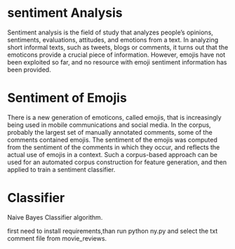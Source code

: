# sentiment Analysis
Sentiment analysis is the field of study that analyzes people’s opinions, sentiments, evaluations, attitudes, and emotions from a text. In analyzing short informal texts, such as tweets, blogs or comments, it turns out that the emoticons provide a crucial piece of information. However, emojis have not been exploited so far, and no resource with emoji sentiment information has been provided.

# Sentiment of Emojis
There is a new generation of emoticons, called emojis, that is increasingly being used in mobile communications and social media.
In the corpus, probably the largest set of manually annotated comments, some of the comments contained emojis. The sentiment of the emojis was computed from the sentiment of the comments in which they occur, and reflects the actual use of emojis in a context.
Such a corpus-based approach can be used for an automated corpus construction for feature generation, and then applied to train a sentiment classifier.

# Classifier
Naive Bayes Classifier algorithm.


first need to install requirements,than run python ny.py and select the txt comment file from movie_reviews.
